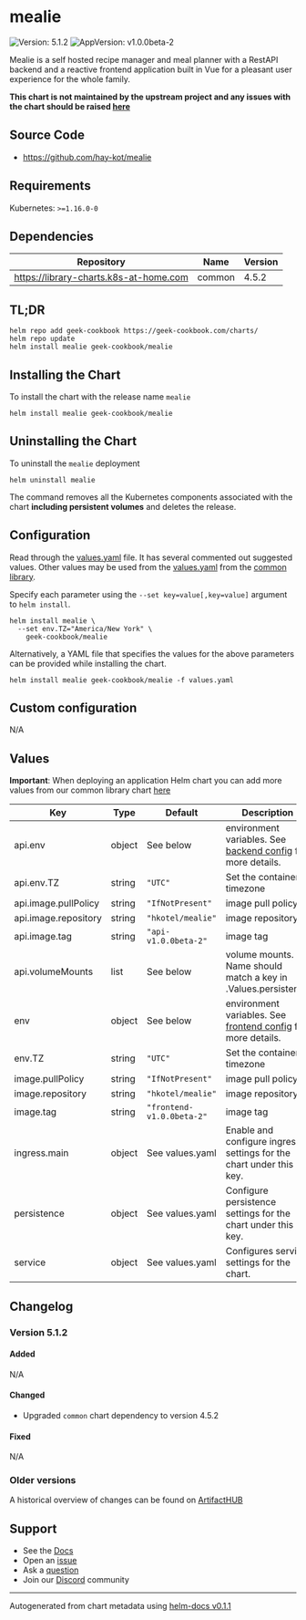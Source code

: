 # mealie

![Version: 5.1.2](https://img.shields.io/badge/Version-5.1.2-informational?style=flat-square) ![AppVersion: v1.0.0beta-2](https://img.shields.io/badge/AppVersion-v1.0.0beta--2-informational?style=flat-square)

Mealie is a self hosted recipe manager and meal planner with a RestAPI backend and a reactive frontend application built in Vue for a pleasant user experience for the whole family.

**This chart is not maintained by the upstream project and any issues with the chart should be raised [here](https://github.com/geek-cookbook/charts/issues/new/choose)**

## Source Code

* <https://github.com/hay-kot/mealie>

## Requirements

Kubernetes: `>=1.16.0-0`

## Dependencies

| Repository | Name | Version |
|------------|------|---------|
| https://library-charts.k8s-at-home.com | common | 4.5.2 |

## TL;DR

```console
helm repo add geek-cookbook https://geek-cookbook.com/charts/
helm repo update
helm install mealie geek-cookbook/mealie
```

## Installing the Chart

To install the chart with the release name `mealie`

```console
helm install mealie geek-cookbook/mealie
```

## Uninstalling the Chart

To uninstall the `mealie` deployment

```console
helm uninstall mealie
```

The command removes all the Kubernetes components associated with the chart **including persistent volumes** and deletes the release.

## Configuration

Read through the [values.yaml](./values.yaml) file. It has several commented out suggested values.
Other values may be used from the [values.yaml](https://github.com/geek-cookbook/library-charts/tree/main/charts/stable/common/values.yaml) from the [common library](https://github.com/geek-cookbook/library-charts/tree/main/charts/stable/common).

Specify each parameter using the `--set key=value[,key=value]` argument to `helm install`.

```console
helm install mealie \
  --set env.TZ="America/New York" \
    geek-cookbook/mealie
```

Alternatively, a YAML file that specifies the values for the above parameters can be provided while installing the chart.

```console
helm install mealie geek-cookbook/mealie -f values.yaml
```

## Custom configuration

N/A

## Values

**Important**: When deploying an application Helm chart you can add more values from our common library chart [here](https://github.com/geek-cookbook/library-charts/tree/main/charts/stable/common)

| Key | Type | Default | Description |
|-----|------|---------|-------------|
| api.env | object | See below | environment variables. See [backend config](https://nightly.mealie.io/documentation/getting-started/installation/backend-config/) for more details. |
| api.env.TZ | string | `"UTC"` | Set the container timezone |
| api.image.pullPolicy | string | `"IfNotPresent"` | image pull policy |
| api.image.repository | string | `"hkotel/mealie"` | image repository |
| api.image.tag | string | `"api-v1.0.0beta-2"` | image tag |
| api.volumeMounts | list | See below | volume mounts. Name should match a key in .Values.persistence |
| env | object | See below | environment variables. See [frontend config](https://nightly.mealie.io/documentation/getting-started/installation/frontend-config/) for more details. |
| env.TZ | string | `"UTC"` | Set the container timezone |
| image.pullPolicy | string | `"IfNotPresent"` | image pull policy |
| image.repository | string | `"hkotel/mealie"` | image repository |
| image.tag | string | `"frontend-v1.0.0beta-2"` | image tag |
| ingress.main | object | See values.yaml | Enable and configure ingress settings for the chart under this key. |
| persistence | object | See values.yaml | Configure persistence settings for the chart under this key. |
| service | object | See values.yaml | Configures service settings for the chart. |

## Changelog

### Version 5.1.2

#### Added

N/A

#### Changed

* Upgraded `common` chart dependency to version 4.5.2

#### Fixed

N/A

### Older versions

A historical overview of changes can be found on [ArtifactHUB](https://artifacthub.io/packages/helm/geek-cookbook/mealie?modal=changelog)

## Support

- See the [Docs](https://docs.geek-cookbook.com/our-helm-charts/getting-started/)
- Open an [issue](https://github.com/geek-cookbook/charts/issues/new/choose)
- Ask a [question](https://github.com/geek-cookbook/organization/discussions)
- Join our [Discord](http://chat.funkypenguin.co.nz) community

----------------------------------------------
Autogenerated from chart metadata using [helm-docs v0.1.1](https://github.com/geek-cookbook/helm-docs/releases/v0.1.1)
